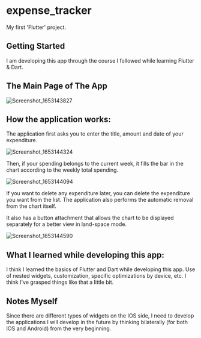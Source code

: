 # expense_tracker

My first 'Flutter' project.

## Getting Started

I am developing this app through the course I followed while learning Flutter & Dart.

## The Main Page of The App

![Screenshot_1653143827](https://user-images.githubusercontent.com/101803552/169656498-7a6a86a2-c426-4376-8440-22123ec89ba6.png)

## How the application works: 
The application first asks you to enter the title, amount and date of your expenditure. 

![Screenshot_1653144324](https://user-images.githubusercontent.com/101803552/169656772-587cec39-9fcd-4192-be2c-5e1e1b4deaf9.png)

Then, if your spending belongs to the current week, it fills the bar in the chart according to the weekly total spending.

![Screenshot_1653144094](https://user-images.githubusercontent.com/101803552/169656630-1d4a636a-5d23-4150-89f0-6374061fa628.png)

If you want to delete any expenditure later, you can delete the expenditure you want from the list. The application also performs the automatic removal from the chart itself.

It also has a button attachment that allows the chart to be displayed separately for a better view in land-space mode.

![Screenshot_1653144590](https://user-images.githubusercontent.com/101803552/169656931-b0099d23-e1b6-4f14-b33e-b1a125f04ec5.png)

## What I learned while developing this app: 
I think I learned the basics of Flutter and Dart while developing this app. Use of nested widgets, customization, specific optimizations by device, etc. I think I've grasped things like that a little bit.

## Notes Myself

Since there are different types of widgets on the IOS side, I need to develop the applications I will develop in the future by thinking bilaterally (for both IOS and Android) from the very beginning.


